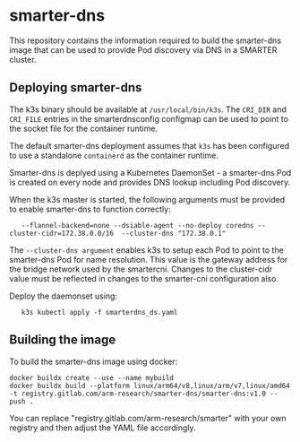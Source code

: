 # smarter-dns 

This repository contains the information required to build the smarter-dns image that can be used to provide Pod discovery via DNS in a SMARTER cluster.


## Deploying smarter-dns

The k3s binary should be available at `/usr/local/bin/k3s`.
The `CRI_DIR` and `CRI_FILE` entries in the smarterdnsconfig configmap can be used to point to the socket file for the container runtime.

The default smarter-dns deployment assumes that `k3s` has been configured to use a standalone `containerd` as the container runtime.


Smarter-dns is deplyed using a Kubernetes DaemonSet - a smarter-dns Pod is created on every node and provides DNS lookup including Pod discovery.

When the k3s master is started, the following arguments must be provided to enable smarter-dns to function correctly:

`   --flannel-backend=none --dsiable-agent --no-deploy coredns --cluster-cidr=172.38.0.0/16  --cluster-dns "172.38.0.1"`

The `--cluster-dns argument` enables k3s to setup each Pod to point to the smarter-dns Pod for name resolution. This value is the gateway address for the bridge network used by the smartercni. Changes to the cluster-cidr value must be reflected in changes to the smarter-cni configuration also.


Deploy the daemonset using:

`   k3s kubectl apply -f smarterdns_ds.yaml`



## Building the image

To build the smarter-dns image using docker:

    docker buildx create --use --name mybuild
    docker buildx build --platform linux/arm64/v8,linux/arm/v7,linux/amd64 -t registry.gitlab.com/arm-research/smarter-dns/smarter-dns:v1.0 --push .


You can replace "registry.gitlab.com/arm-research/smarter" with your own registry and then adjust the YAML file accordingly.


